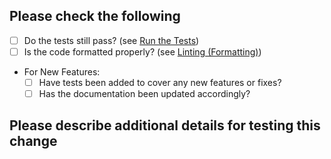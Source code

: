 <!-- Thanks for contributing to Cuttle! 🎉 -->
## Please check the following

- [ ] Do the tests still pass? (see [Run the Tests](https://github.com/cuttle-cards/cuttle#run-the-tests))
- [ ] Is the code formatted properly? (see [Linting (Formatting)](https://github.com/cuttle-cards/cuttle#linting-formatting))
- For New Features:
  - [ ] Have tests been added to cover any new features or fixes?
  - [ ] Has the documentation been updated accordingly?

## Please describe additional details for testing this change

